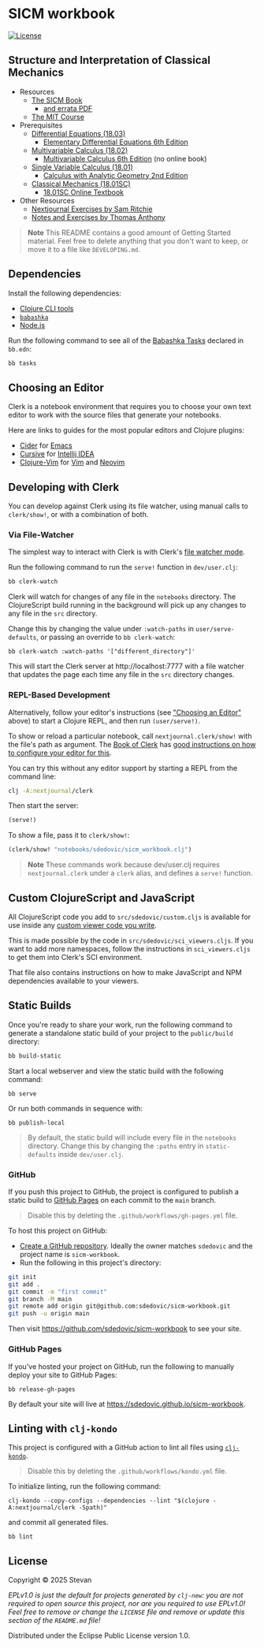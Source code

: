 # SICM workbook

[![License][license]][license-url]

## Structure and Interpretation of Classical Mechanics
- Resources
  - [The SICM Book](https://tgvaughan.github.io/sicm/)
    - [and errata PDF](https://groups.csail.mit.edu/mac/users/gjs/6.5160/errata.pdf)
  - [The MIT Course](https://groups.csail.mit.edu/mac/users/gjs/6946/)
- Prerequisites
  - [Differential Equations (18.03)](https://ocw.mit.edu/courses/18-03-differential-equations-spring-2010/)
    - [Elementary Differential Equations 6th Edition](https://archive.org/details/C.HenryEdwardsDavidE.PenneyElementaryDifferentialEquations6thEdition)
  - [Multivariable Calculus (18.02)](https://ocw.mit.edu/courses/18-02-multivariable-calculus-fall-2007/)
    - [Multivariable Calculus 6th Edition](#) (no online book)
  - [Single Variable Calculus (18.01)](https://ocw.mit.edu/courses/18-01-single-variable-calculus-fall-2006/)
    - [Calculus with Analytic Geometry 2nd Edition](https://archive.org/details/GeorgeSimmonsCalculusWithAnalyticGeometry1996McGrawHillScienceEngineeringMath)
  - [Classical Mechanics (18.01SC)](https://ocw.mit.edu/courses/8-01sc-classical-mechanics-fall-2016/)
    - [18.01SC Online Textbook](https://ocw.mit.edu/courses/8-01sc-classical-mechanics-fall-2016/pages/online-textbook/)
- Other Resources
  - [Nextjournal Exercises by Sam Ritchie](https://nextjournal.com/sicm)
  - [Notes and Exercises by Thomas Anthony](https://www.thomasantony.com/projects/sicm-workbook/)

> **Note**
> This README contains a good amount of Getting Started material. Feel free to delete anything that you don't want to keep, or move it to a file like `DEVELOPING.md`.

## Dependencies

Install the following dependencies:

- [Clojure CLI tools](https://clojure.org/guides/install_clojure)
- [`babashka`](https://github.com/babashka/babashka#installation)
- [Node.js](https://nodejs.org/)

Run the following command to see all of the [Babashka Tasks](https://book.babashka.org/#tasks) declared in `bb.edn`:

```sh
bb tasks
```

## Choosing an Editor

Clerk is a notebook environment that requires you to choose your own text editor to work with the source files that generate your notebooks.

Here are links to guides for the most popular editors and Clojure plugins:

- [Cider](https://docs.cider.mx/cider/basics/up_and_running.html#launch-an-nrepl-server-from-emacs) for [Emacs](https://www.gnu.org/software/emacs/)
- [Cursive](https://cursive-ide.com/userguide/repl.html) for [Intellij IDEA](https://www.jetbrains.com/idea/download/#section=mac)
- [Clojure-Vim](https://github.com/clojure-vim/vim-jack-in) for [Vim](https://www.vim.org/) and [Neovim](https://neovim.io/)

## Developing with Clerk

You can develop against Clerk using its file watcher, using manual calls to `clerk/show!`, or with a combination of both.

### Via File-Watcher

The simplest way to interact with Clerk is with Clerk's [file watcher mode](https://book.clerk.vision/#file-watcher).

Run the following command to run the `serve!` function in `dev/user.clj`:

```sh
bb clerk-watch
```

Clerk will watch for changes of any file in the `notebooks` directory. The ClojureScript build running in the background will pick up any changes to any file in the `src` directory.

Change this by changing the value under `:watch-paths` in `user/serve-defaults`, or passing an override to `bb clerk-watch`:

```
bb clerk-watch :watch-paths '["different_directory"]'
```

This will start the Clerk server at http://localhost:7777 with a file watcher that updates the page each time any file in the `src` directory changes.

### REPL-Based Development

Alternatively, follow your editor's instructions (see ["Choosing an Editor"](#choosing-an-editor) above) to start a Clojure REPL, and then run `(user/serve!)`.

To show or reload a particular notebook, call `nextjournal.clerk/show!` with the file's path as argument. The [Book of Clerk](https://book.clerk.vision) has [good instructions on how to configure your editor for this](https://book.clerk.vision/#editor-integration).

You can try this without any editor support by starting a REPL from the command line:

```sh
clj -A:nextjournal/clerk
```

Then start the server:

```clj
(serve!)
```

To show a file, pass it to `clerk/show!`:

```clj
(clerk/show! "notebooks/sdedovic/sicm_workbook.clj")
```

> **Note**
> These commands work because dev/user.clj requires `nextjournal.clerk` under a `clerk` alias, and defines a `serve!` function.

## Custom ClojureScript and JavaScript

All ClojureScript code you add to `src/sdedovic/custom.cljs` is available for use inside any [custom viewer code you write](https://book.clerk.vision/#writing-viewers).

This is made possible by the code in `src/sdedovic/sci_viewers.cljs`. If you want to add more namespaces, follow the instructions in `sci_viewers.cljs` to get them into Clerk's SCI environment.

That file also contains instructions on how to make JavaScript and NPM dependencies available to your viewers.

## Static Builds

Once you're ready to share your work, run the following command to generate a standalone static build of your project to the `public/build` directory:

```sh
bb build-static
```

Start a local webserver and view the static build with the following command:

```
bb serve
```

Or run both commands in sequence with:

```
bb publish-local
```

> By default, the static build will include every file in the `notebooks` directory. Change this by changing the `:paths` entry in `static-defaults` inside `dev/user.clj`.

### GitHub

If you push this project to GitHub, the project is configured to publish a static build to [GitHub Pages](https://pages.github.com/) on each commit to the `main` branch.

> Disable this by deleting the `.github/workflows/gh-pages.yml` file.

To host this project on GitHub:

- [Create a GitHub repository](https://github.com/new). Ideally the owner matches `sdedovic` and the project name is `sicm-workbook`.
- Run the following in this project's directory:

```sh
git init
git add .
git commit -m "first commit"
git branch -M main
git remote add origin git@github.com:sdedovic/sicm-workbook.git
git push -u origin main
```

Then visit https://github.com/sdedovic/sicm-workbook to see your site.

### GitHub Pages

If you've hosted your project on GitHub, run the following to manually deploy your site to GitHub Pages:

```
bb release-gh-pages
```

By default your site will live at https://sdedovic.github.io/sicm-workbook.

## Linting with `clj-kondo`

This project is configured with a GitHub action to lint all files using [`clj-kondo`](https://github.com/clj-kondo/clj-kondo).

> Disable this by deleting the `.github/workflows/kondo.yml` file.

To initialize linting, run the following command:

```
clj-kondo --copy-configs --dependencies --lint "$(clojure -A:nextjournal/clerk -Spath)"
```

and commit all generated files.

```
bb lint
```

## License

Copyright © 2025 Stevan

_EPLv1.0 is just the default for projects generated by `clj-new`: you are not_
_required to open source this project, nor are you required to use EPLv1.0!_
_Feel free to remove or change the `LICENSE` file and remove or update this_
_section of the `README.md` file!_

Distributed under the Eclipse Public License version 1.0.

[clerk-url]: https://clerk.vision
[emmy-url]: https://emmy.mentat.org
[license]: https://img.shields.io/badge/License-EPL%201.0-green.svg
[license-url]: LICENSE
